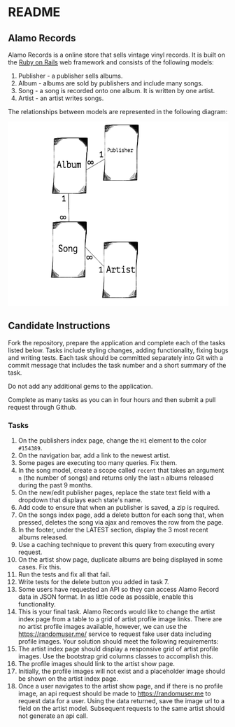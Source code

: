 # README

## Alamo Records

Alamo Records is a online store that sells vintage vinyl records. It is built on the [Ruby on Rails](http://www.rubyonrails.org) web framework and consists of the following models:

1. Publisher - a publisher sells albums.
2. Album - albums are sold by publishers and include many songs.
3. Song - a song is recorded onto one album. It is written by one artist.
4. Artist - an artist writes songs.

The relationships between models are represented in the following diagram:

![Alamo Records model diagram](public/alamo_records_diagram.png)

## Candidate Instructions

Fork the repository, prepare the application and complete each of the tasks listed below. Tasks include styling changes, adding functionality, fixing bugs and writing tests. Each task should be committed separately into Git with a commit message that includes the task number and a short summary of the task.

Do not add any additional gems to the application.

Complete as many tasks as you can in four hours and then submit a pull request through Github.

### Tasks

1. On the publishers index page, change the `H1` element to the color `#154389`.
2. On the navigation bar, add a link to the newest artist.
3. Some pages are executing too many queries. Fix them.
4. In the song model, create a scope called `recent` that takes an argument `n` (the number of songs) and returns only the last `n` albums released during the past 9 months.
5. On the new/edit publisher pages, replace the state text field with a dropdown that displays each state's name.
6. Add code to ensure that when an publisher is saved, a zip is required.
7. On the songs index page, add a delete button for each song that, when pressed, deletes the song via ajax and removes the row from the page.
8. In the footer, under the LATEST section, display the 3 most recent albums released.
  1. Use a caching technique to prevent this query from executing every request.
9. On the artist show page, duplicate albums are being displayed in some cases. Fix this.
10. Run the tests and fix all that fail.
11. Write tests for the delete button you added in task 7.
12. Some users have requested an API so they can access Alamo Record data in JSON format. In as little code as possible, enable this functionality.
13. This is your final task. Alamo Records would like to change the artist index page from a table to a grid of artist profile image links. There are no artist profile images available, however, we can use the https://randomuser.me/ service to request fake user data including profile images. Your solution should meet the following requirements:
  1. The artist index page should display a responsive grid of artist profile images. Use the bootstrap grid columns classes to accomplish this.
  2. The profile images should link to the artist show page.
  3. Initially, the profile images will not exist and a placeholder image should be shown on the artist index page.
  4. Once a user navigates to the artist show page, and if there is no profile image, an api request should be made to https://randomuser.me to request data for a user. Using the data returned, save the image url to a field on the artist model. Subsequent requests to the same artist should not generate an api call.